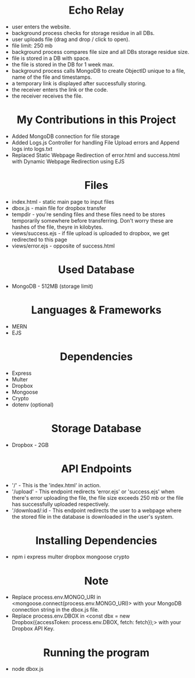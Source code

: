 <center><h1>Echo Relay</h1></center>

- user enters the website.
- background process checks for storage residue in all DBs.
- user uploads file (drag and drop / click to open).
- file limit: 250 mb
- background process compares file size and all DBs storage residue size.
- file is stored in a DB with space.
- the file is stored in the DB for 1 week max.
- background process calls MongoDB to create ObjectID unique to a file, name of the file and timestamps.
- a temporary link is displayed after successfully storing.
- the receiver enters the link or the code.
- the receiver receives the file.

<center><h1>My Contributions in this Project</h1></center>

- Added MongoDB connection for file storage
- Added Logs.js Controller for handling File Upload errors and Append logs into logs.txt
- Replaced Static Webpage Redirection of error.html and success.html with Dynamic Webpage Redirection using EJS

<center><h1>Files</h1></center>

- index.html - static main page to input files
- dbox.js - main file for dropbox transfer
- tempdir - you're sending files and these files need to be stores temporarily somewhere before transferring. Don't worry these are hashes of the file, theyre in kilobytes.
- views/success.ejs - if file upload is uploaded to dropbox, we get redirected to this page
- views/error.ejs - opposite of success.html

<center><h1>Used Database</h1></center>

- MongoDB - 512MB (storage limit)

<center><h1>Languages & Frameworks</h1></center>

- MERN
- EJS

<center><h1>Dependencies</h1></center>

- Express
- Multer
- Dropbox
- Mongoose
- Crypto
- dotenv (optional)

<center><h1>Storage Database</h1></center>

- Dropbox - 2GB

<center><h1>API Endpoints</h1></center>

- '/' - This is the 'index.html' in action. 
- '/upload' - This endpoint redirects 'error.ejs' or 'success.ejs' when there's error uploading the   file, the file size exceeds 250 mb or the file has successfully uploaded respectively.
- '/download/:id - This endpoint redirects the user to a webpage where the stored file in the database is downloaded in the user's system.

<center><h1>Installing Dependencies</h1></center>

- npm i express multer dropbox mongoose crypto

<center><h1>Note</h1></center>

- Replace process.env.MONGO_URI in <mongoose.connect(process.env.MONGO_URI)>  with your MongoDB connection string in the dbox.js file.
- Replace process.env.DBOX in <const dbx = new Dropbox({accessToken: process.env.DBOX, fetch: fetch});>  with your Dropbox API Key.

<center><h1>Running the program</h1></center>

- node dbox.js
